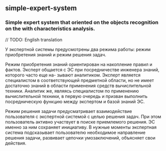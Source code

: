 ## simple-expert-system
### Simple expert system that oriented on the objects recognition on the with characteristics analysis.

// TODO: English translation

У экспертной системы предусмотрены два
режима работы: режим приобретения знаний и режим решения задач.

Режим приобретения знаний ориентирован на накопление правил и фактов.
Эксперт общается c ЭС при посредничестве инженера знаний, которого часто еще на-
зывают аналитиком. Эксперт является специалистом в соответствующей предметной
области, но не имеет достаточно знаний в области применения средств вычислительной
техники. Аналитик же, являясь специалистом по применению вычислительной техники, в
первую очередь и призван выполнить посредническую функцию между экспертом и базой
знаний ЭС.

Режим решения задачи предусматривает взаимодействие пользователя с экспертной
системой с целью решения задач. При этом пользователь активно участвует в поиске
приемлемого решения. ЭС именно за ним сохраняет инициативу. В нужные моменты
экспертная система подсказывает пользователю необходимое направление решения задачи,
развивает цепочки умозаключений, объясняет свои действия.
